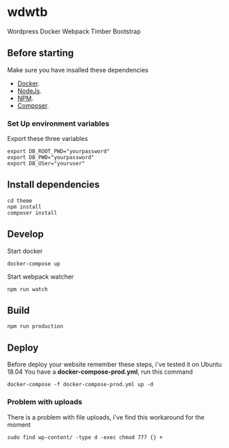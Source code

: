 # wdwtb
Wordpress Docker Webpack Timber Bootstrap

## Before starting
Make sure you have insalled these dependencies

- [Docker](https://docs.docker.com/).
- [NodeJs](https://nodejs.org/it/download/).
- [NPM](https://www.npmjs.com/get-npm).
- [Composer](https://getcomposer.org/download/).

### Set Up environment variables
Export these three variables
```
export DB_ROOT_PWD="yourpassword"
export DB_PWD="yourpassword"
export DB_USer="youruser"
```

## Install dependencies
```
cd theme
npm install
composer install
```
## Develop
Start docker
```
docker-compose up
```
Start webpack watcher
```
npm run watch
```
## Build
```
npm run production
```
## Deploy
Before deploy your website remember these steps, i've tested it on Ubuntu 18.04
You have a **docker-compose-prod.yml**, run this command
```
docker-compose -f docker-compose-prod.yml up -d
```
### Problem with uploads
There is a problem with file uploads, i've find this workaround for the moment
```
sudo find wp-content/ -type d -exec chmod 777 {} +
```




